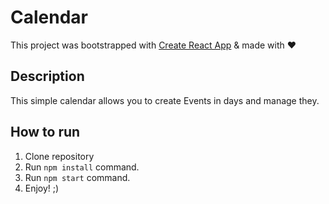 # Calendar

This project was bootstrapped with [Create React App](https://github.com/facebook/create-react-app) & made with ♥

## Description

This simple calendar allows you to create Events in days and manage they.

## How to run

1. Clone repository
2. Run `npm install` command.
3. Run `npm start` command.
4. Enjoy! ;)